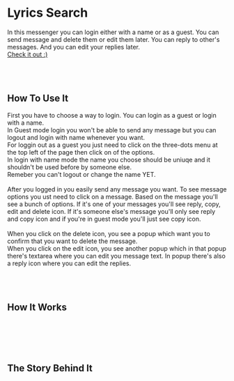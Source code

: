 # Lyrics Search

In this messenger you can login either with a name or as a guest. You can send message and delete them or edit them later. You can reply to other's messages. And you can edit your replies later.
<br />
<a href="https://group-messenger.vercel.app">Check it out :)<a/>
<br />
<br />
<br />
<br />


## How To Use It

First you have to choose a way to login. You can login as a guest or login with a name. 
<br />
In Guest mode login you won't be able to send any message but you can logout and login with name whenever you want.
<br />
For loggin out as a guest you just need to click on the three-dots menu at the top left of the page then click on of the options.
<br />
In login with name mode the name you choose should be uniuqe and it shouldn't be used before by someone else. 
<br />
Remeber you can't logout or change the name YET.
<br />
<br />
After you logged in you easily send any message you want. To see message options you ust need to click on a message. Based on the message you'll see a bunch of options. If it's one of your messages you'll see reply, copy, edit and delete icon. If it's someone else's message you'll only see reply and copy icon and if you're in guest mode you'll just see copy icon.
<br />
<br />
When you click on the delete icon, you see a popup which want you to confirm that you want to delete the message.
<br />
When you click on the edit icon, you see another popup which in that popup there's textarea where you can edit you message text. In popup there's also a reply icon where you can edit the replies.
<br />
<br />
<br />
<br />


## How It Works

<br />
<br />
<br />
<br />


## The Story Behind It

